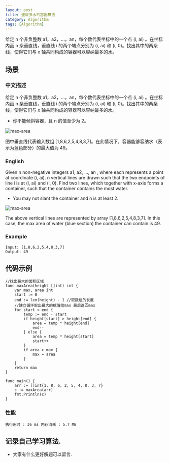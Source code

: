 ```yaml
---
layout: post
title: 盛最多水的容器算法
category: Algorithm
tags: [Algorithm]
---
```

给定 n 个非负整数 a1，a2，...，an，每个数代表坐标中的一个点 (i, ai) 。在坐标内画 n 条垂直线，垂直线 i 的两个端点分别为 (i, ai) 和 (i, 0)。找出其中的两条线，使得它们与 x 轴共同构成的容器可以容纳最多的水。


## 场景 

### 中文描述

给定 n 个非负整数 a1，a2，...，an，每个数代表坐标中的一个点 (i, ai) 。在坐标内画 n 条垂直线，垂直线 i 的两个端点分别为 (i, ai) 和 (i, 0)。找出其中的两条线，使得它们与 x 轴共同构成的容器可以容纳最多的水。
* 你不能倾斜容器，且 n 的值至少为 2。

![max-area](https://www.goroutine.me/assets/images/max-area.jpg)

图中垂直线代表输入数组 [1,8,6,2,5,4,8,3,7]。在此情况下，容器能够容纳水（表示为蓝色部分）的最大值为 49。

### English

Given n non-negative integers a1, a2, ..., an , where each represents a point at coordinate (i, ai). n vertical lines are drawn such that the two endpoints of line i is at (i, ai) and (i, 0). Find two lines, which together with x-axis forms a container, such that the container contains the most water.
*  You may not slant the container and n is at least 2.

![max-area](https://www.goroutine.me/assets/images/max-area.jpg)

The above vertical lines are represented by array [1,8,6,2,5,4,8,3,7]. In this case, the max area of water (blue section) the container can contain is 49.

### Example

```
Input: [1,8,6,2,5,4,8,3,7]
Output: 49
```
## 代码示例

```golang
//找出最大的面积区域
func maxArea(height []int) int {
	var max, area int
	start := 0
	end := len(height) - 1 //取数组的长度
	//建立循环取出最大的赋值给max 最后返回max
	for start < end {
		temp := end - start
		if height[start] > height[end] {
			area = temp * height[end]
			end--
		} else {
			area = temp * height[start]
			start++
		}
		if area > max {
			max = area
		}
	}
	return max
}
```
```golang
func main() {
	arr := []int{1, 8, 6, 2, 5, 4, 8, 3, 7}
	c := maxArea(arr)
	fmt.Println(c)
}
```

### 性能

`执行用时 : 36 ms 内存消耗 : 5.7 MB`

## 记录自己学习算法.

* 大家有什么更好解题可以留言.